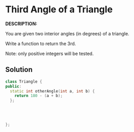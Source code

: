 # Third Angle of a Triangle
**DESCRIPTION:**

You are given two interior angles (in degrees) of a triangle.

Write a function to return the 3rd.

Note: only positive integers will be tested.


## Solution
```C++
class Triangle {
public:
  static int otherAngle(int a, int b) {
    return 180 - (a + b);
  };
  
  
  
  
};
```